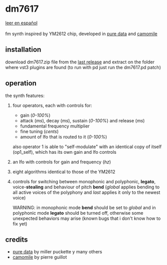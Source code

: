 # dm7617
[leer en español](https://github.com/teaecetyrannis/dm7617/blob/main/README.md)
<br><br>
fm synth inspired by YM2612 chip, developed in [pure data](https://github.com/pure-data/pure-data) and [camomile](https://github.com/pierreguillot/Camomile)

## installation
download dm7617.zip file from the [last release](https://github.com/teaecetyrannis/dm7617/releases/tag/v1.0) and extract on the folder where vst3 plugins are found (to run with pd just run the dm7617.pd patch)

## operation
the synth features:

 1. four operators, each with controls for:
	 - gain (*0-100%*)
	 - attack (*ms*), decay (*ms*), sustain (*0-100%*) and release (*ms*)
	 - fundamental frequency multiplier
	 - fine tuning (*cents*)
	 - amount of lfo that is routed to it (*0-100%*)

	also operator 1 is able to "self-modulate" with an identical copy of itself (op1_self), which has its own gain and lfo controls
	
 2. an lfo with controls for gain and frequency (*hz*)
 3. eight algorithms identical to those of the YM2612
 4. controls for switching between monophonic and polyphonic, **legato**, voice-**stealing** and behaviour of pitch **bend** (*global* applies bending to all active voices of the polyphony and *last* applies it only to the newest voice)
 
	 WARNING: in monophonic mode **bend** should be set to *global* and in polyphonic mode **legato** should be turned off, otherwise some unexpected behaviors may arise (known bugs that i don't know how to fix yet)

## credits
- [pure data](https://github.com/pure-data/pure-data) by miller puckette y many others
- [camomile](https://github.com/pierreguillot/Camomile) by pierre guillot
